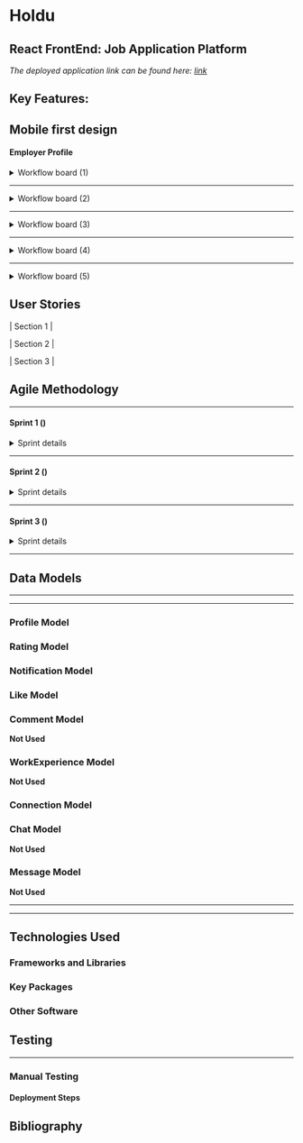 # Holdu
## React FrontEnd: Job Application Platform



*The deployed application link can be found here: [link](https://hold-u-c52c62c74dca.herokuapp.com/)*

## Key Features:

## Mobile first design


#### Employer Profile

<details>

<summary>Workflow board (1)</summary>

<hr>

![board-1](src/assets/readme/board-1.png)

</details>

<hr>

<details>

<summary>Workflow board (2)</summary>

<hr>

![board-2](src/assets/readme/board-2.png)

</details>

<hr>

<details>

<summary>Workflow board (3)</summary>

<hr>

![board-3](src/assets/readme/board-3.png)

</details>

<hr>

<details>

<summary>Workflow board (4)</summary>

<hr>

![board-4](src/assets/readme/board-4.png)

</details>

<hr>

<details>

<summary>Workflow board (5)</summary>

<hr>

![board-5](src/assets/readme/board-5.png)

</details>

## User Stories 

| Section 1 |


| Section 2 |


| Section 3 |


## Agile Methodology



<hr>

#### Sprint 1 ()

<details>

<summary>Sprint details</summary>

<hr>


</details>

<hr>

#### Sprint 2 ()

<details>

<summary>Sprint details</summary>

<hr>



</details>

<hr>

#### Sprint 3 ()

<details>

<summary>Sprint details</summary>

<hr>


</details>

<hr>

## Data Models

<hr>



<hr>

### Profile Model


### Rating Model


### Notification Model


### Like Model


### Comment Model

**Not Used**

### WorkExperience Model
**Not Used**

### Connection Model


### Chat Model
**Not Used**

### Message Model
**Not Used**

<hr>



<hr>

## Technologies Used

### Frameworks and Libraries

### Key Packages


### Other Software


## Testing

<hr>

### Manual Testing




#### Deployment Steps




## Bibliography



